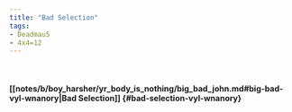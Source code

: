 ```yaml
---
title: "Bad Selection"
tags:
- Deadmau5
- 4x4=12
---
```

&nbsp;
#### [[notes/b/boy_harsher/yr_body_is_nothing/big_bad_john.md#big-bad-vyl-wnanory|Bad Selection]] {#bad-selection-vyl-wnanory}
